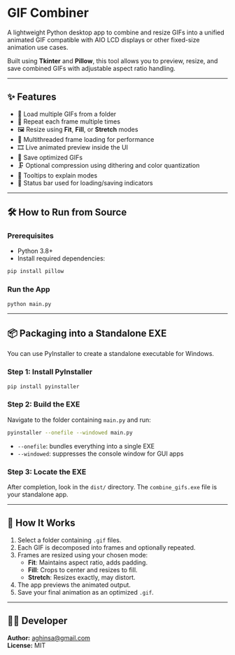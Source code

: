 # GIF Combiner 

A lightweight Python desktop app to combine and resize GIFs into a unified animated GIF compatible with AIO LCD displays or other fixed-size animation use cases.

Built using **Tkinter** and **Pillow**, this tool allows you to preview, resize, and save combined GIFs with adjustable aspect ratio handling.

---

## ✨ Features

- 📁 Load multiple GIFs from a folder  
- 🔁 Repeat each frame multiple times  
- 🖼️ Resize using **Fit**, **Fill**, or **Stretch** modes  
- 🧵 Multithreaded frame loading for performance  
- 🎞️ Live animated preview inside the UI  
- 💾 Save optimized GIFs  
- 🗜️ Optional compression using dithering and color quantization  
- 💬 Tooltips to explain modes  
- 📌 Status bar used for loading/saving indicators  

---

## 🛠 How to Run from Source

### Prerequisites

- Python 3.8+
- Install required dependencies:
  
```bash
pip install pillow
```

### Run the App

```bash
python main.py
```

---

## 📦 Packaging into a Standalone EXE

You can use PyInstaller to create a standalone executable for Windows.

### Step 1: Install PyInstaller

```bash
pip install pyinstaller
```

### Step 2: Build the EXE

Navigate to the folder containing `main.py` and run:

```bash
pyinstaller --onefile --windowed main.py
```

- `--onefile`: bundles everything into a single EXE  
- `--windowed`: suppresses the console window for GUI apps

### Step 3: Locate the EXE

After completion, look in the `dist/` directory. The `combine_gifs.exe` file is your standalone app.

---

## 📂 How It Works

1. Select a folder containing `.gif` files.
2. Each GIF is decomposed into frames and optionally repeated.
3. Frames are resized using your chosen mode:
   - **Fit**: Maintains aspect ratio, adds padding.
   - **Fill**: Crops to center and resizes to fill.
   - **Stretch**: Resizes exactly, may distort.
4. The app previews the animated output.
5. Save your final animation as an optimized `.gif`.

---

## 👨‍💻 Developer

**Author:** aghinsa@gmail.com  
**License:** MIT
